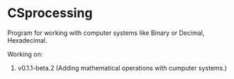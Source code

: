 # CSprocessing
Program for working with computer systems like Binary or Decimal, Hexadecimal.

Working on:

1) v0.1.1-beta.2 (Adding mathematical operations with cumputer systems.)
